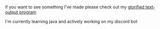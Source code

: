if you want to see something I've made please check out my [glorified text-output program](https://github.com/Ioxom/IoxBot "IoxBot")

I'm currently learning java and actively working on my discord bot
